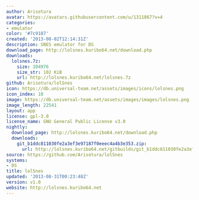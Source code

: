 ```yaml
---
author: Arisotura
avatar: https://avatars.githubusercontent.com/u/1311867?v=4
categories:
- emulator
color: '#7c9187'
created: '2013-08-02T12:14:31Z'
description: SNES emulator for DS
download_page: http://lolsnes.kuribo64.net/download.php
downloads:
  lolsnes.7z:
    size: 104976
    size_str: 102 KiB
    url: http://lolsnes.kuribo64.net/lolsnes.7z
github: Arisotura/lolSnes
icon: https://db.universal-team.net/assets/images/icons/lolsnes.png
icon_index: 18
image: https://db.universal-team.net/assets/images/images/lolsnes.png
image_length: 22541
layout: app
license: gpl-3.0
license_name: GNU General Public License v3.0
nightly:
  download_page: http://lolsnes.kuribo64.net/download.php
  downloads:
    git_b1ddc811030fe2a3ef3e97187f0eeec4a4b3e353.zip:
      url: http://lolsnes.kuribo64.net/gitbuilds/git_b1ddc811030fe2a3ef3e97187f0eeec4a4b3e353.zip
source: https://github.com/Arisotura/lolSnes
systems:
- DS
title: lolSnes
updated: '2013-08-31T00:23:48Z'
version: v1.0
website: http://lolsnes.kuribo64.net
---
```

